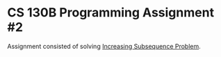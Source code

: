# CS 130B Programming Assignment #2

Assignment consisted of solving [Increasing Subsequence Problem](https://ucsb.kattis.com/problems/increasingsubsequence).
